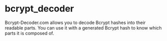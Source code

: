 # bcrypt_decoder
Bcrypt-Decoder.com allows you to decode Bcrypt hashes into their readable parts. You can use it with a generated Bcrypt hash to know which parts it is composed of.
